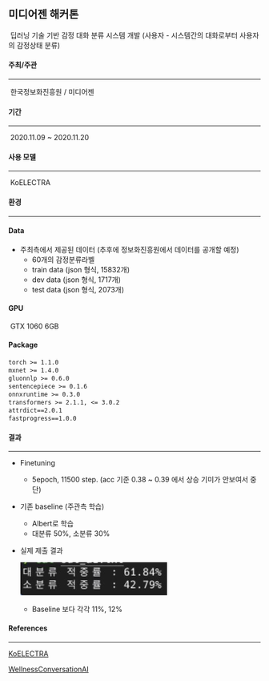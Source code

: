 ## 미디어젠 해커톤

​	딥러닝 기술 기반 감정 대화 분류 시스템 개발 (사용자 - 시스템간의 대화로부터 사용자의 감정상태 분류)





#### 주최/주관

------

​	한국정보화진흥원 / 미디어젠





#### 기간

------

​	2020.11.09 ~ 2020.11.20





#### 사용 모델

------

​	KoELECTRA





#### 환경

------

#### Data

- 주최측에서 제공된 데이터 (추후에 정보화진흥원에서 데이터를 공개할 예정)
  - 60개의 감정분류라벨
  - train data (json 형식, 15832개)
  - dev data (json 형식, 1717개)
  - test data (json 형식, 2073개)





#### GPU

​	GTX 1060 6GB





#### Package

```
torch >= 1.1.0
mxnet >= 1.4.0
gluonnlp >= 0.6.0
sentencepiece >= 0.1.6
onnxruntime >= 0.3.0
transformers >= 2.1.1, <= 3.0.2
attrdict==2.0.1
fastprogress==1.0.0
```





#### 결과

------

- Finetuning

  - 5epoch, 11500 step. (acc 기준 0.38 ~ 0.39 에서 상승 기미가 안보여서 중단)

- 기존 baseline (주관측 학습)
  
  - Albert로 학습
  - 대분류 50%, 소분류 30%


- 실제 제출 결과

  ![](https://github.com/siasky21/MZ_CEC_Hackathon/blob/main/img/result.JPG)
  - Baseline 보다 각각 11%, 12% 





#### References

------

[KoELECTRA](https://github.com/monologg/KoELECTRA)

[WellnessConversationAI](https://github.com/nawnoes/WellnessConversationAI)
